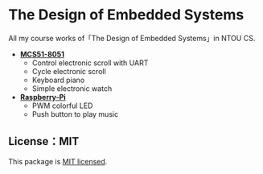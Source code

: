 # The Design of Embedded Systems

All my course works of「The Design of Embedded Systems」in NTOU CS.

- [**MCS51-8051**](https://github.com/5j54d93/NTOU-CS-The-Design-of-Embedded-Systems/tree/main/MCS51-8051)
  - Control electronic scroll with UART
  - Cycle electronic scroll
  - Keyboard piano
  - Simple electronic watch
- [**Raspberry-Pi**](https://github.com/5j54d93/NTOU-CS-The-Design-of-Embedded-Systems/tree/main/Raspberry-Pi)
  - PWM colorful LED
  - Push button to play music

## License：MIT

This package is [MIT licensed](https://github.com/5j54d93/NTOU-CS-The-Design-of-Embedded-Systems/blob/main/LICENSE).
